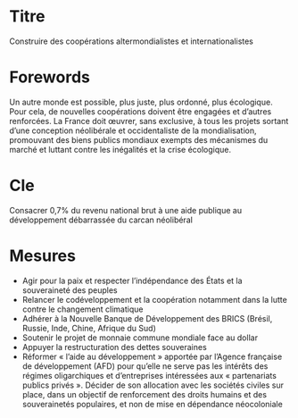 # Titre

Construire des coopérations altermondialistes et internationalistes
# Forewords

Un autre monde est possible, plus juste, plus ordonné, plus écologique. Pour cela, de nouvelles coopérations doivent être engagées et d’autres renforcées. La France doit œuvrer, sans exclusive, à tous les projets sortant d’une conception néolibérale et occidentaliste de la mondialisation, promouvant des biens publics mondiaux exempts des mécanismes du marché et luttant contre les inégalités et la crise écologique.

# Cle

Consacrer 0,7% du revenu national brut à une aide publique au développement débarrassée du carcan néolibéral
# Mesures

* Agir pour la paix et respecter l’indépendance des États et la souveraineté des peuples
* Relancer le codéveloppement et la coopération notamment dans la lutte contre le changement climatique
* Adhérer à la Nouvelle Banque de Développement des BRICS (Brésil, Russie, Inde, Chine, Afrique du Sud)
* Soutenir le projet de monnaie commune mondiale face au dollar
* Appuyer la restructuration des dettes souveraines
* Réformer « l’aide au développement » apportée par l’Agence française de développement (AFD) pour qu’elle ne serve pas les intérêts des régimes oligarchiques et d’entreprises intéressées aux « partenariats publics privés ». Décider de son allocation avec les sociétés civiles sur place, dans un objectif de renforcement des droits humains et des souverainetés populaires, et non de mise en dépendance néocoloniale